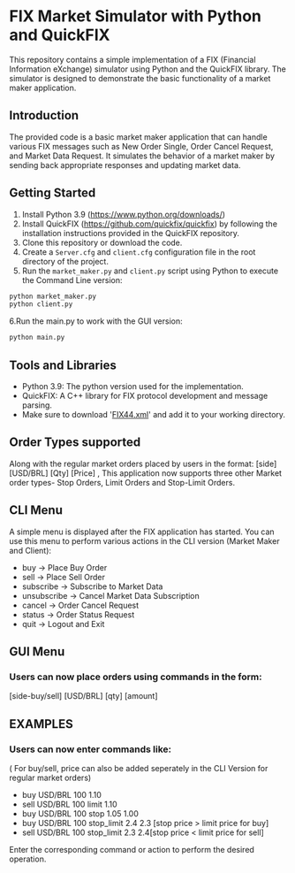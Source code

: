 
# FIX Market Simulator with Python and QuickFIX

This repository contains a simple implementation of a FIX (Financial Information eXchange) simulator using Python and the QuickFIX library. The simulator is designed to demonstrate the basic functionality of a market maker application.

## Introduction

The provided code is a basic market maker application that can handle various FIX messages such as New Order Single, Order Cancel Request, and Market Data Request. It simulates the behavior of a market maker by sending back appropriate responses and updating market data.

## Getting Started

1. Install Python 3.9 (https://www.python.org/downloads/)
2. Install QuickFIX (https://github.com/quickfix/quickfix) by following the installation instructions provided in the QuickFIX repository.
3. Clone this repository or download the code.
4. Create a `Server.cfg` and `client.cfg` configuration file in the root directory of the project.
5. Run the `market_maker.py` and `client.py` script using Python to execute the Command Line version:

```bash
python market_maker.py
python client.py
```
6.Run the main.py to work with the GUI version:
```bash
python main.py
```
## Tools and Libraries

- Python 3.9: The python version used for the implementation.
- QuickFIX: A C++ library for FIX protocol development and message parsing.
- Make sure to download '[FIX44.xml](https://github.com/quickfix/quickfix/blob/master/spec/FIX44.xml)' and add it to your working directory.
## Order Types supported
Along with the regular market orders placed by users in the format: [side] [USD/BRL] [Qty] [Price] , This application now supports three other Market order types- Stop Orders, Limit Orders and Stop-Limit Orders.



## CLI Menu

A simple menu is displayed after the FIX application has started. You can use this menu to perform various actions in the CLI version (Market Maker and Client):

- buy -> Place Buy Order
- sell -> Place Sell Order
- subscribe -> Subscribe to Market Data
- unsubscribe -> Cancel Market Data Subscription
- cancel -> Order Cancel Request
- status -> Order Status Request
- quit -> Logout and Exit

## GUI Menu
### Users can now place orders using commands in the form:
 [side-buy/sell] [USD/BRL] [qty] [amount] 




## EXAMPLES

### Users can now enter commands like:
( For buy/sell, price can also be added seperately in the CLI Version for regular market orders)

- buy USD/BRL 100  1.10  
- sell USD/BRL 100 limit 1.10 
- buy USD/BRL 100 stop 1.05 1.00
- buy USD/BRL 100 stop_limit 2.4 2.3 [stop price > limit price for buy]
- sell USD/BRL 100 stop_limit 2.3 2.4[stop price < limit price for sell]

Enter the corresponding command or action to perform the desired operation.

